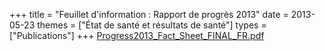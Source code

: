 +++
title = "Feuillet d'information : Rapport de progrès 2013"
date = 2013-05-23
themes = ["État de santé et résultats de santé"]
types = ["Publications"]
+++
[Progress2013\_Fact\_Sheet\_FINAL\_FR.pdf](/files/Progress2013_Fact_Sheet_FINAL_FR.pdf)
